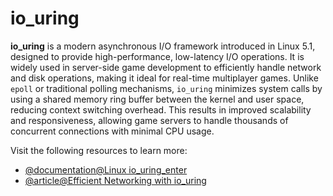 # io_uring

**io_uring** is a modern asynchronous I/O framework introduced in Linux 5.1, designed to 
provide high-performance, low-latency I/O operations. It is widely used in server-side game 
development to efficiently handle network and disk operations, making it ideal for real-time 
multiplayer games. Unlike `epoll` or traditional polling mechanisms, `io_uring` minimizes 
system calls by using a shared memory ring buffer between the kernel and user space, reducing 
context switching overhead. This results in improved scalability and responsiveness, allowing 
game servers to handle thousands of concurrent connections with minimal CPU usage.  

Visit the following resources to learn more:

- [@documentation@Linux io_uring_enter](https://man7.org/linux/man-pages/man2/io_uring_enter.2.html)
- [@article@Efficient Networking with io_uring](https://lwn.net/Articles/776703/)